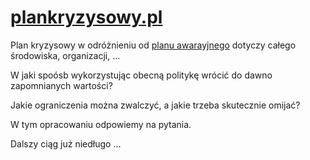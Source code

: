 # [plankryzysowy.pl](https://www.plankryzysowy.pl/)

Plan kryzysowy w odróżnieniu od [planu awarayjnego](https://www.planawaryjny.pl/) dotyczy całego środowiska, organizacji, ...

W jaki spoósb wykorzystując obecną politykę wrócić do dawno zapomnianych wartości?

Jakie ograniczenia można zwalczyć, a jakie trzeba skutecznie omijać?

W tym opracowaniu odpowiemy na pytania.

Dalszy ciąg już niedługo ...

